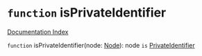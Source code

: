 # `function` isPrivateIdentifier

[Documentation Index](../README.md)

`function` isPrivateIdentifier(node: [Node](../interface.Node/README.md)): node `is` [PrivateIdentifier](../interface.PrivateIdentifier/README.md)

